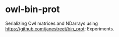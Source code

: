 owl-bin-prot
====

Serializing Owl matrices and NDarrays using 
https://github.com/janestreet/bin_prot:  Experiments.
